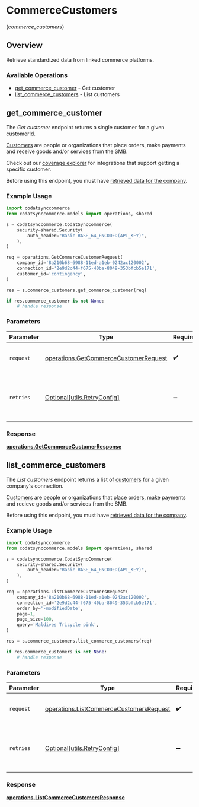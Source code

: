 # CommerceCustomers
(*commerce_customers*)

## Overview

Retrieve standardized data from linked commerce platforms.

### Available Operations

* [get_commerce_customer](#get_commerce_customer) - Get customer
* [list_commerce_customers](#list_commerce_customers) - List customers

## get_commerce_customer

The *Get customer* endpoint returns a single customer for a given customerId.

[Customers](https://docs.codat.io/commerce-api#/schemas/Customer) are people or organizations that place orders, make payments and receive goods and/or services from the SMB.

Check out our [coverage explorer](https://knowledge.codat.io/supported-features/commerce?view=tab-by-data-type&dataType=commerce-customers) for integrations that support getting a specific customer.

Before using this endpoint, you must have [retrieved data for the company](https://docs.codat.io/sync-for-commerce-v1-api#/operations/refresh-company-data).


### Example Usage

```python
import codatsynccommerce
from codatsynccommerce.models import operations, shared

s = codatsynccommerce.CodatSyncCommerce(
    security=shared.Security(
        auth_header="Basic BASE_64_ENCODED(API_KEY)",
    ),
)

req = operations.GetCommerceCustomerRequest(
    company_id='8a210b68-6988-11ed-a1eb-0242ac120002',
    connection_id='2e9d2c44-f675-40ba-8049-353bfcb5e171',
    customer_id='contingency',
)

res = s.commerce_customers.get_commerce_customer(req)

if res.commerce_customer is not None:
    # handle response
```

### Parameters

| Parameter                                                                                      | Type                                                                                           | Required                                                                                       | Description                                                                                    |
| ---------------------------------------------------------------------------------------------- | ---------------------------------------------------------------------------------------------- | ---------------------------------------------------------------------------------------------- | ---------------------------------------------------------------------------------------------- |
| `request`                                                                                      | [operations.GetCommerceCustomerRequest](../../models/operations/getcommercecustomerrequest.md) | :heavy_check_mark:                                                                             | The request object to use for the request.                                                     |
| `retries`                                                                                      | [Optional[utils.RetryConfig]](../../models/utils/retryconfig.md)                               | :heavy_minus_sign:                                                                             | Configuration to override the default retry behavior of the client.                            |


### Response

**[operations.GetCommerceCustomerResponse](../../models/operations/getcommercecustomerresponse.md)**


## list_commerce_customers

The *List customers* endpoint returns a list of [customers](https://docs.codat.io/commerce-api#/schemas/Customer) for a given company's connection.

[Customers](https://docs.codat.io/commerce-api#/schemas/Customer) are people or organizations that place orders, make payments and recieve goods and/or services from the SMB.

Before using this endpoint, you must have [retrieved data for the company](https://docs.codat.io/sync-for-commerce-v1-api#/operations/refresh-company-data).
    

### Example Usage

```python
import codatsynccommerce
from codatsynccommerce.models import operations, shared

s = codatsynccommerce.CodatSyncCommerce(
    security=shared.Security(
        auth_header="Basic BASE_64_ENCODED(API_KEY)",
    ),
)

req = operations.ListCommerceCustomersRequest(
    company_id='8a210b68-6988-11ed-a1eb-0242ac120002',
    connection_id='2e9d2c44-f675-40ba-8049-353bfcb5e171',
    order_by='-modifiedDate',
    page=1,
    page_size=100,
    query='Maldives Tricycle pink',
)

res = s.commerce_customers.list_commerce_customers(req)

if res.commerce_customers is not None:
    # handle response
```

### Parameters

| Parameter                                                                                          | Type                                                                                               | Required                                                                                           | Description                                                                                        |
| -------------------------------------------------------------------------------------------------- | -------------------------------------------------------------------------------------------------- | -------------------------------------------------------------------------------------------------- | -------------------------------------------------------------------------------------------------- |
| `request`                                                                                          | [operations.ListCommerceCustomersRequest](../../models/operations/listcommercecustomersrequest.md) | :heavy_check_mark:                                                                                 | The request object to use for the request.                                                         |
| `retries`                                                                                          | [Optional[utils.RetryConfig]](../../models/utils/retryconfig.md)                                   | :heavy_minus_sign:                                                                                 | Configuration to override the default retry behavior of the client.                                |


### Response

**[operations.ListCommerceCustomersResponse](../../models/operations/listcommercecustomersresponse.md)**

